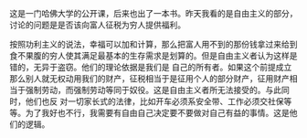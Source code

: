 这是一门哈佛大学的公开课，后来也出了一本书。昨天我看的是自由主义的部分，讨论的问题是是否该向富人征税为穷人提供福利。

按照功利主义的说法，幸福可以加和计算，那么把富人用不到的那份钱拿过来给到食不果腹的穷人使其满足最基本的生存需求是划算的。但是自由主义者认为这样是错的，无异于盗窃。他们的理论依据是我们是
自己的所有者。如果这个前提成立那么别人就无权动用我们的财产，征税相当于是征用个人的部分财产，征用财产相当于强制劳动，而强制劳动等同于奴役。这是自由主义者所无法接受的。与此同时，他们也反
对一切家长式的法律，比如开车必须系安全带、工作必须交社保等等。为了我好也不行，我需要有自由自己决定要不要做对自己有益的事情。这是他们的逻辑。

